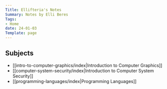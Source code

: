 ```yaml
---
Title: Ellifteria's Notes
Summary: Notes by Elli Beres
Tags:
- Home
date: 24-01-03
Template: page
---
```


## Subjects

- [[intro-to-computer-graphics/index|Introduction to Computer Graphics]]
- [[computer-system-security/index|Introduction to Computer System Security]]
- [[programming-languages/index|Programming Languages]]
